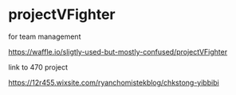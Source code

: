 # projectVFighter

for team management

https://waffle.io/sligtly-used-but-mostly-confused/projectVFighter


link to 470 project

https://12r455.wixsite.com/ryanchomistekblog/chkstong-yibbibi
